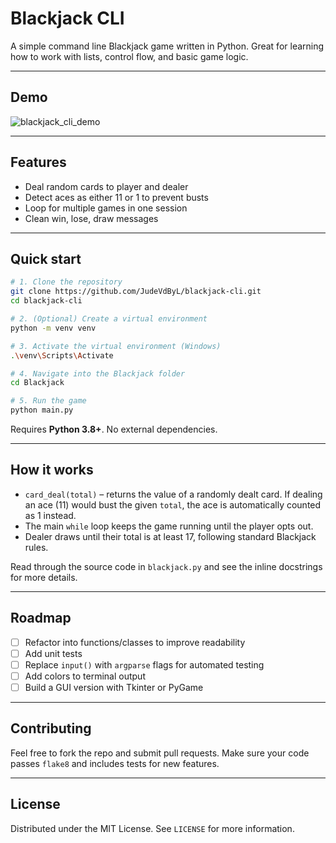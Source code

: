 # Blackjack CLI

A simple command line Blackjack game written in Python. Great for learning how to work with lists, control flow, and basic game logic.

---

## Demo

![blackjack\_cli\_demo](![image](https://github.com/user-attachments/assets/d20b85b9-dc7e-4a72-9c72-6d80fddc2180)
)

---

## Features

* Deal random cards to player and dealer
* Detect aces as either 11 or 1 to prevent busts
* Loop for multiple games in one session
* Clean win, lose, draw messages

---

## Quick start

```bash
# 1. Clone the repository
git clone https://github.com/JudeVdByL/blackjack-cli.git
cd blackjack-cli

# 2. (Optional) Create a virtual environment
python -m venv venv

# 3. Activate the virtual environment (Windows)
.\venv\Scripts\Activate

# 4. Navigate into the Blackjack folder
cd Blackjack

# 5. Run the game
python main.py

```

Requires **Python 3.8+**. No external dependencies.

---

## How it works

* `card_deal(total)` – returns the value of a randomly dealt card. If dealing an ace (11) would bust the given `total`, the ace is automatically counted as 1 instead.
* The main `while` loop keeps the game running until the player opts out.
* Dealer draws until their total is at least 17, following standard Blackjack rules.

Read through the source code in `blackjack.py` and see the inline docstrings for more details.

---

## Roadmap

* [ ] Refactor into functions/classes to improve readability
* [ ] Add unit tests
* [ ] Replace `input()` with `argparse` flags for automated testing
* [ ] Add colors to terminal output
* [ ] Build a GUI version with Tkinter or PyGame

---

## Contributing

Feel free to fork the repo and submit pull requests. Make sure your code passes `flake8` and includes tests for new features.

---

## License

Distributed under the MIT License. See `LICENSE` for more information.
